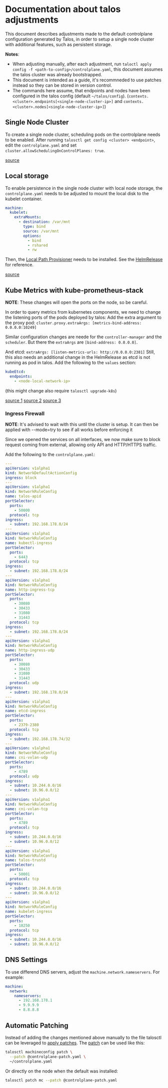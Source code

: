 # Documentation about talos adjustments

This document describes adjustments made to the default controlplane
configuration generated by Talos, in order to setup a single node cluster
with additional features, such as persistent storage.

**Notes**:

- When adjusting manually, after each adjustment, run
  `taloctl apply config -f <path-to-config>/controlplane.yaml`,
  this document assumes the talos cluster was already bootstrapped.
- This document is intended as a guide, it's recommneded to use patches instead
  so they can be stored in version control.
- The commands here assume, that endpoints and nodes have been configured in
  the talos config (default `~/talos/config`).
  (`contexts.<cluster>.endpoints[<single-node-cluster-ip>]`
  and `contexts.<cluster>.nodes[<single-node-cluster-ip>]`)

## Single Node Cluster

To create a single node cluster, scheduling pods on the controlplane needs
to be enabled. After running `talosctl get config <cluster> <endpoint>`, edit the
`controlplane.yaml` and set `cluster.allowSchedulingOnControlPlanes: true`.

[source](https://www.talos.dev/v1.9/talos-guides/howto/workers-on-controlplane/)

## Local storage

To enable persistence in the single node cluster with local node storage, the
`controlplane.yaml` needs to be adjusted to mount the local disk to the kubelet
container.

```yaml
machine:
  kubelet:
    extraMounts:
      - destination: /var/mnt
        type: bind
        source: /var/mnt
        options:
          - bind
          - rshared
          - rw
```

Then, the [Local Path Provisioner](https://github.com/rancher/local-path-provisioner)
needs to be installed.
See the [HelmRelease](/infrastructure/storage/local-path-provisioner.yaml) for
reference.

[source](https://www.talos.dev/v1.8/kubernetes-guides/configuration/local-storage/)

## Kube Metrics with kube-prometheus-stack

**NOTE**: These changes will open the ports on the node, so be careful.

In order to query metrics from kubernetes components, we need to change the
listening ports of the pods deployed by talos:
Add the extra argument to the proxy pod:
`cluster.proxy.extraArgs: [metrics-bind-address: 0.0.0.0:10249]`

Similar configuration changes are neede for the `controller-manager` and the
`scheduler`. But there the `extraArgs` are `[bind-address: 0.0.0.0]`.

And etcd: `extraArgs: [listen-metrics-urls: http://0.0.0.0:2381]`
Still, this also needs an additional change in the HelmRelease as etcd is not
running as pod in talos. Add the following to the `values` section:

```yaml
kubeEtcd:
  endpoints:
    - <node-local-network-ip>
```

(this might change also require `talosctl upgrade-k8s`)

[source 1](https://github.com/siderolabs/talos/discussions/7799)
[source 2](https://github.com/prometheus-operator/kube-prometheus/issues/718)
[source 3](https://github.com/siderolabs/talos/discussions/7214)

### Ingress Firewall

**NOTE**: It's advised to wait with this until the cluster is setup. It can then
be applied with --mode=try to see if all works before enforcing it

Since we opened the services on all interfaces, we now make sure to block
request coming from external, allowing only API and HTTP/HTTPS traffic.

Add the following to the `controlplane.yaml`:

```yaml
---
apiVersion: v1alpha1
kind: NetworkDefaultActionConfig
ingress: block
---
apiVersion: v1alpha1
kind: NetworkRuleConfig
name: talos-apid
portSelector:
  ports:
    - 50000
  protocol: tcp
ingress:
  - subnet: 192.168.178.0/24
---
apiVersion: v1alpha1
kind: NetworkRuleConfig
name: kubectl-ingress
portSelector:
  ports:
    - 6443
  protocol: tcp
ingress:
  - subnet: 192.168.178.0/24
---
apiVersion: v1alpha1
kind: NetworkRuleConfig
name: http-ingress-tcp
portSelector:
  ports:
    - 30080
    - 30433
    - 31080
    - 31443
  protocol: tcp
ingress:
  - subnet: 192.168.178.0/24
---
apiVersion: v1alpha1
kind: NetworkRuleConfig
name: http-ingress-udp
portSelector:
  ports:
    - 30080
    - 30433
    - 31080
    - 31443
  protocol: udp
ingress:
  - subnet: 192.168.178.0/24
---
apiVersion: v1alpha1
kind: NetworkRuleConfig
name: etcd-ingress
portSelector:
  ports:
    - 2379-2380
  protocol: tcp
ingress:
  - subnet: 192.168.178.74/32
---
apiVersion: v1alpha1
kind: NetworkRuleConfig
name: cni-vxlan-udp
portSelector:
  ports:
    - 4789
  protocol: udp
ingress:
  - subnet: 10.244.0.0/16
  - subnet: 10.96.0.0/12
---
apiVersion: v1alpha1
kind: NetworkRuleConfig
name: cni-vxlan-tcp
portSelector:
  ports:
    - 4789
  protocol: tcp
ingress:
  - subnet: 10.244.0.0/16
  - subnet: 10.96.0.0/12
---
apiVersion: v1alpha1
kind: NetworkRuleConfig
name: talos-trustd
portSelector:
  ports:
    - 50001
  protocol: tcp
ingress:
  - subnet: 10.244.0.0/16
  - subnet: 10.96.0.0/12
---
apiVersion: v1alpha1
kind: NetworkRuleConfig
name: kubelet-ingress
portSelector:
  ports:
    - 10250
  protocol: tcp
ingress:
  - subnet: 10.244.0.0/16
  - subnet: 10.96.0.0/12
```

## DNS Settings

To use differend DNS servers, adjust the `machine.network.nameservers`. For example:

```yaml
machine:
  network:
    nameservers:
      - 192.168.178.1
      - 9.9.9.9
      - 8.8.8.8
```

## Automatic Patching

Instead of adding the changes mentioned above manually to the file
talosctl can be leveraged to
[apply patches](https://www.talos.dev/v1.5/talos-guides/configuration/patching/).
The [patch](./controlplane-patch.yaml) can be used like this:

```bash
talosctl machineconfig patch \
  --patch @controlplane-patch.yaml \
  ~/controlplane.yaml
```

Or directly on the node when the default was installed:

```bash
talosctl patch mc --patch @controlplane-patch.yaml
```
